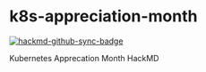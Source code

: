 # k8s-appreciation-month
[![hackmd-github-sync-badge](https://hackmd.io/6NFDYrWdQC677I-arkQWmg/badge)](https://hackmd.io/6NFDYrWdQC677I-arkQWmg)

Kubernetes Apprecation Month HackMD

